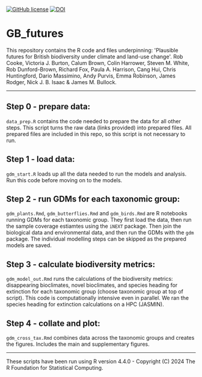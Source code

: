 <!-- badges: start -->
[![GitHub license](https://img.shields.io/github/license/Naereen/StrapDown.js.svg)](https://github.com/03rcooke/GB_futures/blob/main/LICENSE)
[![DOI](https://zenodo.org/badge/928898304.svg)](https://doi.org/10.5281/zenodo.14834251)
<!-- badges: end -->

# GB_futures

This repository contains the R code and files underpinning: 'Plausible futures for British biodiversity under climate and land-use change'. Rob Cooke, Victoria J. Burton, Calum Brown, Colin Harrower, Steven M. White, Rob Dunford-Brown, Richard Fox, Paula A. Harrison, Cang Hui, Chris Huntingford, Dario Massimino, Andy Purvis, Emma Robinson, James Rodger, Nick J. B. Isaac & James M. Bullock.

***

## Step 0 - prepare data:

`data_prep.R` contains the code needed to prepare the data for all other steps. This script turns the raw data (links provided) into prepared files. All prepared files are included in this repo, so this script is not necessary to run.

## Step 1 - load data:

`gdm_start.R` loads up all the data needed to run the models and analysis. Run this code before moving on to the models.

## Step 2 - run GDMs for each taxonomic group:

`gdm_plants.Rmd`, `gdm_butterflies.Rmd` and `gdm_birds.Rmd` are R notebooks running GDMs for each taxonomic group. They first load the data, then run the sample coverage estiamtes using the `iNEXT` package. Then join the biological data and environmental data, and then run the GDMs with the `gdm` package. The individual modelling steps can be skipped as the prepared models are saved.

## Step 3 - calculate biodiversity metrics:

`gdm_model_out.Rmd` runs the calculations of the biodiversity metrics: disappearing bioclimates, novel bioclimates, and species heading for extinction for each taxonomic group (choose taxonomic group at top of script). This code is computationally intensive even in parallel. We ran the species heading for extinction calculations on a HPC (JASMIN).

## Step 4 - collate and plot:

`gdm_cross_tax.Rmd` combines data across the taxonomic groups and creates the figures. Includes the main and supplementary figures.

***

These scripts have been run using R version 4.4.0 - Copyright (C) 2024 The R Foundation for Statistical Computing.